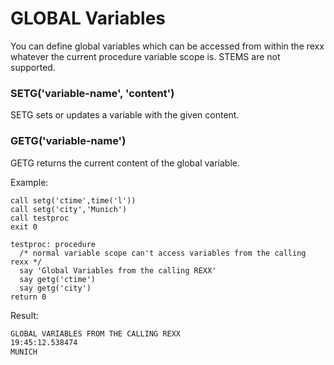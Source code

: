 # GLOBAL Variables

You can define global variables which can be accessed from within the
rexx whatever the current procedure variable scope is. STEMS are not
supported.

### SETG('variable-name', 'content')

SETG sets or updates a variable with the given content.

### GETG('variable-name')

GETG returns the current content of the global variable.

Example:

```rexx
call setg('ctime',time('l'))
call setg('city','Munich')
call testproc
exit 0

testproc: procedure
  /* normal variable scope can't access variables from the calling rexx */
  say 'Global Variables from the calling REXX'
  say getg('ctime')
  say getg('city')
return 0
```

Result:

```default
GLOBAL VARIABLES FROM THE CALLING REXX
19:45:12.538474
MUNICH
```

